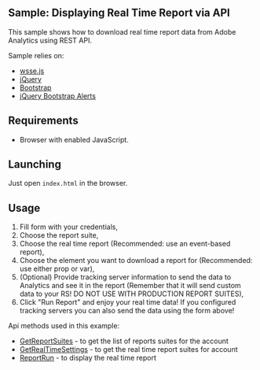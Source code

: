 ## Sample: Displaying Real Time Report via API

This sample shows how to download real time report data from Adobe Analytics using REST API.

Sample relies on:

* [wsse.js](https://github.com/vrruiz/wsse-js)
* [jQuery](https://jquery.com/)
* [Bootstrap](http://getbootstrap.com/)
* [jQuery Bootstrap Alerts](http://eltimn.github.io/jquery-bs-alerts/)

## Requirements 

* Browser with enabled JavaScript.

## Launching

Just open `index.html` in the browser.

## Usage

1. Fill form with your credentials, 
2. Choose the report suite,
3. Choose the real time report (Recommended: use an event-based report),
4. Choose the element you want to download a report for (Recommended: use either prop or var),
5. (Optional) Provide tracking server information to send the data to Analytics and see it in the report (Remember that it will send custom data to your RS! DO NOT USE WITH PRODUCTION REPORT SUITES),
7. Click "Run Report" and enjoy your real time data! If you configured tracking servers you can also send the data using the form above!

Api methods used in this example:
* [GetReportSuites](https://marketing.adobe.com/developer/api-explorer#Company.GetReportSuites) - to get the list of reports suites for the account
* [GetRealTimeSettings](https://marketing.adobe.com/developer/api-explorer#ReportSuite.GetRealTimeSettings) - to get the real time report suites for account
* [ReportRun](https://marketing.adobe.com/developer/api-explorer#Report.Run) - to display the real time report
